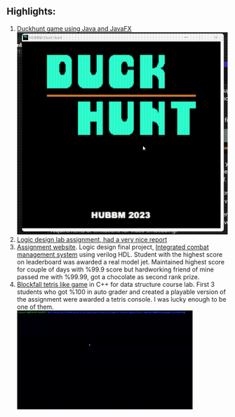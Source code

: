## Highlights:

1) [Duckhunt game using Java and JavaFX](https://github.com/SalihErenYzb/Hacettepe-University-Computer-Science-Degree/tree/main/second%20semester/BBM104/DuckHunt) ![DuckHunt GamePlay](https://github.com/SalihErenYzb/Hacettepe-University-Computer-Science-Degree/blob/main/second%20semester/BBM104/DuckHunt/GamePlay/DuckHunt.gif)
2) [Logic design lab assignment, had a very nice report](https://github.com/SalihErenYzb/Hacettepe-University-Computer-Science-Degree/tree/main/third%20semester/BBM233/labExperiment2-3)
3) [Assignment website](https://github.com/SalihErenYzb/Hacettepe-University-Computer-Science-Degree/tree/main/third%20semester/BBM233/FinalProjectECSU). Logic design final project, [Integrated combat management system](https://github.com/SalihErenYzb/Hacettepe-University-Computer-Science-Degree/tree/main/third%20semester/BBM233/FinalProjectECSU) using verilog HDL.
Student with the highest score on leaderboard was awarded a real model jet. Maintained highest score for couple of days with %99.9 score but hardworking friend of mine passed me with %99.99, got a chocolate as second rank prize.
5) [Blockfall tetris like game](https://github.com/SalihErenYzb/Hacettepe-University-Computer-Science-Degree/tree/main/third%20semester/BBM203/Assignment2_BlockFall) in C++ for data structure course lab. First 3 students who got %100 in auto grader and created a playable version of the assignment were awarded a tetris console. I was lucky enough
to be one of them.
![BlockFall GamePlay](https://github.com/SalihErenYzb/Hacettepe-University-Computer-Science-Degree/blob/main/third%20semester/BBM203/Assignment2_BlockFall/tetris2.gif)

